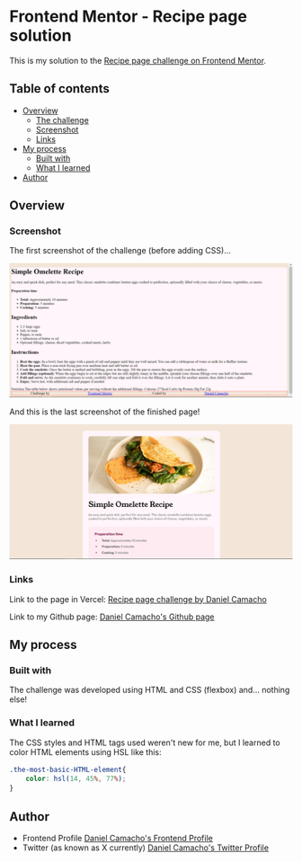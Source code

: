 # Frontend Mentor - Recipe page solution

This is my solution to the [Recipe page challenge on Frontend Mentor](https://www.frontendmentor.io/challenges/recipe-page-KiTsR8QQKm).

## Table of contents

- [Overview](#overview)
    - [The challenge](#the-challenge)
    - [Screenshot](#screenshot)
    - [Links](#links)
- [My process](#my-process)
    - [Built with](#built-with)
    - [What I learned](#what-i-learned)
- [Author](#author)

## Overview

### Screenshot

The first screenshot of the challenge (before adding CSS)...

![](./screenshots/first-screenshot.png)

And this is the last screenshot of the finished page!

![](./screenshots/last-screenshot.png)

### Links

Link to the page in Vercel: [Recipe page challenge by Daniel Camacho](https://recipe-page-challenge-plum.vercel.app/)

Link to my Github page: [Daniel Camacho's Github page](https://github.com/danidan2905)

## My process

### Built with

The challenge was developed using HTML and CSS (flexbox) and... nothing else!

### What I learned

The CSS styles and HTML tags used weren't new for me, but I learned to color HTML elements using HSL like this:

```css
.the-most-basic-HTML-element{
    color: hsl(14, 45%, 77%);
}
```
## Author

- Frontend Profile [Daniel Camacho's Frontend Profile](https://www.frontendmentor.io/profile/danidan2905)
- Twitter (as known as X currently) [Daniel Camacho's Twitter Profile](https://twitter.com/danidan2905)